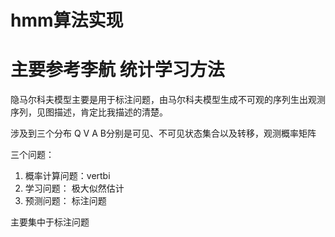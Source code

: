# hmm算法实现

# 主要参考李航 统计学习方法
隐马尔科夫模型主要是用于标注问题，由马尔科夫模型生成不可观的序列生出观测序列，见图描述，肯定比我描述的清楚。

涉及到三个分布 Q V A B分别是可见、不可见状态集合以及转移，观测概率矩阵

三个问题：
1. 概率计算问题：vertbi
2. 学习问题： 极大似然估计
3. 预测问题： 标注问题

主要集中于标注问题









